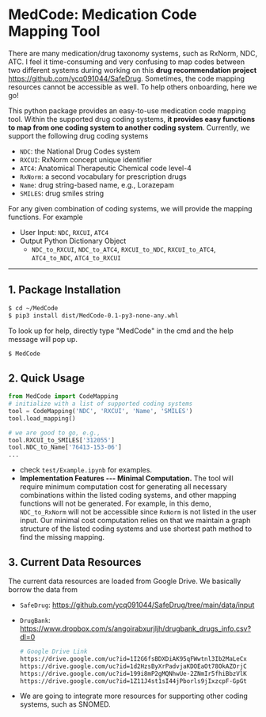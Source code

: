 # MedCode: Medication Code Mapping Tool

There are many medication/drug taxonomy systems, such as RxNorm, NDC, ATC. I feel it time-consuming and very confusing to map codes between two different systems during working on this **drug recommendation project** https://github.com/ycq091044/SafeDrug. Sometimes, the code mapping resources cannot be accessible as well. To help others onboarding, here we go!

This python package provides an easy-to-use medication code mapping tool. Within the supported drug coding systems, **it provides easy functions to map from one coding system to another coding system**. Currently, we support the following drug coding systems
- ```NDC```: the National Drug Codes system
- ```RXCUI```: RxNorm concept unique identifier
- ```ATC4```: Anatomical Therapeutic Chemical code level-4
- ```RxNorm```: a second vocabulary for prescription drugs
- ```Name```: drug string-based name, e.g., Lorazepam
- ```SMILES```: drug smiles string

For any given combination of coding systems, we will provide the mapping functions. For example
- User Input: ```NDC```, ```RXCUI```, ```ATC4```
- Output Python Dictionary Object
    - ```NDC_to_RXCUI```, ```NDC_to_ATC4```, ```RXCUI_to_NDC```, ```RXCUI_to_ATC4```, ```ATC4_to_NDC```, ```ATC4_to_RXCUI```
---
## 1. Package Installation
```bash
$ cd ~/MedCode
$ pip3 install dist/MedCode-0.1-py3-none-any.whl
```
To look up for help, directly type "MedCode" in the cmd and the help message will pop up.
```bash
$ MedCode
```
## 2. Quick Usage
```python
from MedCode import CodeMapping
# initialize with a list of supported coding systems
tool = CodeMapping('NDC', 'RXCUI', 'Name', 'SMILES')
tool.load_mapping()

# we are good to go, e.g.,
tool.RXCUI_to_SMILES['312055']
tool.NDC_to_Name['76413-153-06']
...
```
- check ```test/Example.ipynb``` for examples.
- **Implementation Features --- Minimal Computation.** The tool will require minimum computation cost for generating all necessary combinations within the listed coding systems, and other mapping functions will not be generated. For example, in this demo, ```NDC_to_RxNorm``` will not be accessible since ```RxNorm``` is not listed in the user input. Our minimal cost computation relies on that we maintain a graph structure of the listed coding systems and use shortest path method to find the missing mapping.


## 3. Current Data Resources
The current data resources are loaded from Google Drive. We basically borrow the data from
- ```SafeDrug```: https://github.com/ycq091044/SafeDrug/tree/main/data/input
- ```DrugBank```: https://www.dropbox.com/s/angoirabxurjljh/drugbank_drugs_info.csv?dl=0
    
    ```bash
    # Google Drive Link
    https://drive.google.com/uc?id=1I2G6fsBDXDiAK95qFWwtnl3Ib2MaLeCx
    https://drive.google.com/uc?id=1d2HzsByXrPadvjaKDOEaOt78OkAZOrjC
    https://drive.google.com/uc?id=199i8mP2gMQNhwUe-2ZNmIr5fhiBbzVlK
    https://drive.google.com/uc?id=1Z11J4st1sI44jPborls9jIxzcpF-GpGt
    ```

- We are going to integrate more resources for supporting other coding systems, such as SNOMED.